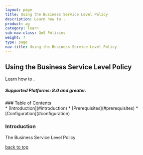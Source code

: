 ```yaml
---
layout: page
title: Using the Business Service Level Policy
description: Learn how to .
product: ag
category: learn
sub-nav-class: QoS Policies
weight:	7
type: page
nav-title: Using the Business Service Level Policy
---
```


## Using the Business Service Level Policy
Learn how to .


<h5 class="stamp">Supported Platforms: 8.0 and greater.</h5>
### Table of Contents
<div id="toc-marker"></div>
* [Introduction](#introduction)
* [Prerequisites](#prerequisites)
* [Configuration](#configuration)


### Introduction

The Business Service Level Policy 
 





<a href="#top">back to top</a>